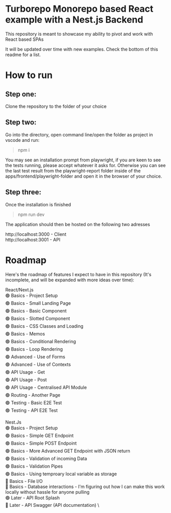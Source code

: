 # Turborepo Monorepo based React example with a Nest.js Backend

This repository is meant to showcase my ability to pivot and work with React based SPAs

It will be updated over time with new examples. Check the bottom of this readme for a list.

# How to run

## Step one:
Clone the repository to the folder of your choice

## Step two:
Go into the directory, open command line/open the folder as project in vscode and run:
> npm i

You may see an installation prompt from playwright, if you are keen to see the tests running, please accept whatever it asks for. Otherwise you can see the last test result from the playwright-report folder inside of the apps/frontend/playwright-folder and open it in the browser of your choice. 

## Step three:
Once the installation is finished
>npm run dev

The application should then be hosted on the following two adresses

http://localhost:3000 - Client\
http://localhost:3001 - API

# Roadmap

Here's the roadmap of features I expect to have in this repository (It's incomplete, and will be expanded with more ideas over time):

React/Next.js \
🟢 Basics - Project Setup \
🟢 Basics - Small Landing Page \
🟢 Basics - Basic Component \
🟢 Basics - Slotted Component \
🟢 Basics - CSS Classes and Loading \
🟢 Basics - Memos \
🟢 Basics - Conditional Rendering \
🟢 Basics - Loop Rendering \
🟢 Advanced - Use of Forms \
🟢 Advanced - Use of Contexts \
🟢 API Usage - Get \
🟢 API Usage - Post \
🟢 API Usage - Centralised API Module \
🟢 Routing - Another Page \
🟢 Testing - Basic E2E Test \
🟢 Testing - API E2E Test

Nest.Js \
🟢 Basics - Project Setup \
🟢 Basics - Simple GET Endpoint \
🟢 Basics - Simple POST Endpoint \
🟢 Basics - More Advanced GET Endpoint with JSON return \
🟢 Basics - Validation of incoming Data \
🟢 Basics - Validation Pipes \
🟢 Basics - Using temproary local variable as storage \
🔴 Basics - File I/O \
🔴 Basics - Database interactions - I'm figuring out how I can make this work locally without hassle for anyone pulling\
🟢 Later - API Root Splash \
🔴 Later - API Swagger (API documentation) \